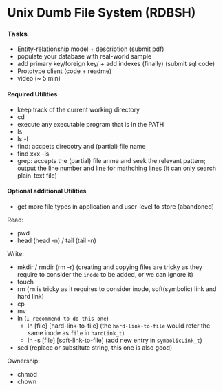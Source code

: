 # Unix Dumb File System (RDBSH)

### Tasks
- Entity-relationship model + description (submit pdf)
- populate your database with real-world sample 
- add primary key/foreign key/ + add indexes (finally) (submit sql code)
- Prototype client (code + readme)
- video (~ 5 min)

#### Required Utilities
- keep track of the current working directory
- cd 
- execute any executable program that is in the PATH
- ls
- ls -l
- find: accpets direcotry and (partial) file name
- find xxx -ls
- grep: accepts the (partial) file anme and seek the relevant pattern; output the line number and line for mathching lines (it can only search plain-text file) 

#### Optional additional Utilities 
- get more file types in application and user-level to store (abandoned)

Read:
- pwd 
- head (head -n) / tail (tail -n)

Write:
- mkdir / rmdir (rm -r) (creating and copying files are tricky as they require to consider the `inode` to be added, or we can ignore it)
- touch
- rm (`rm` is tricky as it requires to consider inode, soft(symbolic) link and hard link)
- cp
- mv
- ln (`I recommend to do this one`)
    - ln [file] [hard-link-to-file] (the `hard-link-to-file` would refer the same inode as `file` in `hardLink_t`)
    - ln -s [file] [soft-link-to-file] (add new entry in `symbolicLink_t`)
- sed (replace or substitute string, this one is also good)

Ownership:
- chmod
- chown